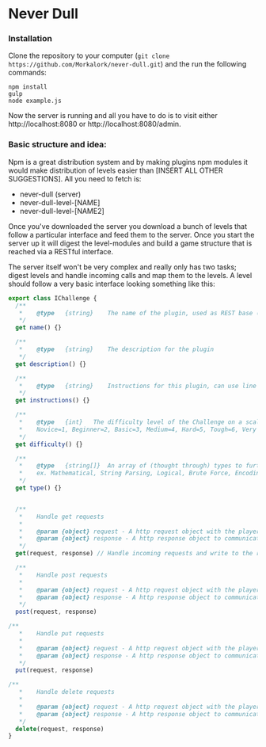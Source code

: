 # Never Dull

### Installation
Clone the repository to your computer (`git clone https://github.com/Morkalork/never-dull.git`) and the run the following commands:
```
npm install
gulp
node example.js
```

Now the server is running and all you have to do is to visit either http://localhost:8080 or http://localhost:8080/admin.

### Basic structure and idea:
Npm is a great distribution system and by making plugins npm modules it would make distribution of levels easier than [INSERT ALL OTHER SUGGESTIONS]. All you need to fetch is:
 * never-dull (server)
 * never-dull-level-[NAME]
 * never-dull-level-[NAME2]

Once you've downloaded the server you download a bunch of levels that follow a particular interface and feed them to the server. Once you start the server up it will digest the level-modules and build a game structure that is reached via a RESTful interface.

The server itself won't be very complex  and really only has two tasks; digest levels and handle incoming calls and map them to the levels.
A level should follow a very basic interface looking something like this:

```javascript
export class IChallenge {
  /**
   *    @type   {string}    The name of the plugin, used as REST base (such as http://localhost/never-dull/NAME)
   */
  get name() {}

  /**
   *    @type   {string}    The description for the plugin
   */
  get description() {}

  /**
   *    @type   {string}    Instructions for this plugin, can use line break (\n) and markdown
   */
  get instructions() {}

  /**
   *    @type   {int}   The difficulty level of the Challenge on a scale of 1 to 10.
   *    Novice=1, Beginner=2, Basic=3, Medium=4, Hard=5, Tough=6, Very Hard=7, Insane=8, Extreme=9, Impossible=10
   */
  get difficulty() {}

  /**
   *    @type   {string[]}  An array of (thought through) types to further describe this Challenge
   *    ex. Mathematical, String Parsing, Logical, Brute Force, Encoding, Graph Theory, etc
   */
  get type() {}


  /**
   *    Handle get requests
   *
   *    @param {object} request - A http request object with the player data
   *    @param {object} response - A http response object to communicate back to the player
   */
  get(request, response) // Handle incoming requests and write to the response stream

  /**
   *    Handle post requests
   *
   *    @param {object} request - A http request object with the player data
   *    @param {object} response - A http response object to communicate back to the player
   */
  post(request, response)

/**
   *    Handle put requests
   *
   *    @param {object} request - A http request object with the player data
   *    @param {object} response - A http response object to communicate back to the player
   */
  put(request, response)

/**
   *    Handle delete requests
   *
   *    @param {object} request - A http request object with the player data
   *    @param {object} response - A http response object to communicate back to the player
   */
  delete(request, response)
}
```

